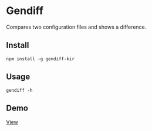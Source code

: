 # Gendiff
Compares two configuration files and shows a difference.

## Install
```npm install -g gendiff-kir```

## Usage

```gendiff -h```

## Demo
[View](https://asciinema.org/a/CAq9yBGkhTcCtzibVZMoGtBFq)


